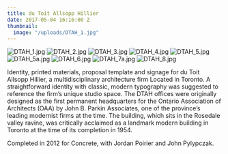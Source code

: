 ```yaml
---
title: du Toit Allsopp Hillier
date: 2017-05-04 16:16:00 Z
thumbnail:
  image: "/uploads/DTAH_1.jpg"
---
```


![DTAH_1.jpg](/uploads/DTAH_1.jpg)
![DTAH_2.jpg](/uploads/DTAH_2.jpg)
![DTAH_3.jpg](/uploads/DTAH_3.jpg)
![DTAH_4.jpg](/uploads/DTAH_4.jpg)
![DTAH_5.jpg](/uploads/DTAH_5.jpg)
![DTAH_5a.jpg](/uploads/DTAH_5a.jpg)
![DTAH_6.jpg](/uploads/DTAH_6.jpg)
![DTAH_7a.jpg](/uploads/DTAH_7a.jpg)
![DTAH_8.jpg](/uploads/DTAH_8.jpg)

Identity, printed materials, proposal template and signage for du Toit Allsopp Hillier, a multidisciplinary architecture firm Located in Toronto. A straightforward identity with classic, modern typography was suggested to reference the firm’s unique studio space. The DTAH offices were originally designed as the first permanent headquarters for the Ontario Association of Architects (OAA) by John B. Parkin Associates, one of the province’s leading modernist firms at the time. The building, which sits in the Rosedale valley ravine, was critically acclaimed as a landmark modern building in Toronto at the time of its completion in 1954.

Completed in 2012 for Concrete, with Jordan Poirier and John Pylypczak.
